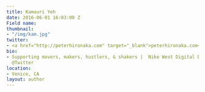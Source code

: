 ```yaml
---
title: Kamauri Yeh
date: 2016-06-01 16:03:00 Z
Field name: 
thumbnail:
- "/img/kam.jpg"
twitter:
- <a href="http://peterhironaka.com" target="_blank">peterhironaka.com</a>
bio:
- Supporting movers, makers, hustlers, & shakers |  Nike West Digital Director | Formerly
  @Twitter
location:
- Venice, CA
layout: author
---
```


